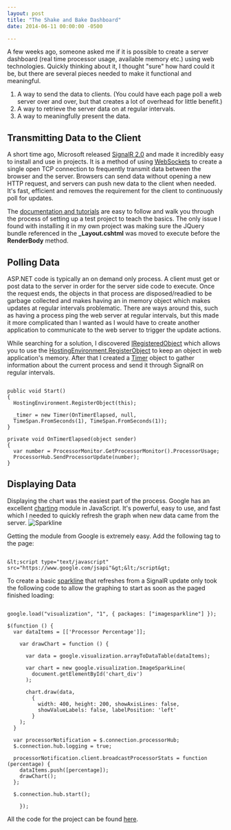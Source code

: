 ```yaml
---
layout: post
title: "The Shake and Bake Dashboard"
date: 2014-06-11 00:00:00 -0500

---
```



A few weeks ago, someone asked me if it is possible to create a server dashboard (real time processor usage, available memory etc.) using web technologies.  Quickly thinking about it, I thought "sure" how hard could it be, but there are several pieces needed to make it functional and meaningful.  

<ol>
        <li>A way to send the data to clients.  (You could have each page poll a web server over and over, but that creates a lot of overhead for little benefit.)</li>
<li>A way to retrieve the server data on at regular intervals.</li>
        <li>A way to meaningfully present the data.</li>
</ol>

<h2>Transmitting Data to the Client</h2>
A short time ago, Microsoft released <a href="http://signalr.net/" title="Signal R" target="_blank">SignalR 2.0</a> and made it incredibly easy to install and use in projects.  It is a method of using <a href="http://en.wikipedia.org/wiki/WebSocket" title="WebSockets" target="_blank">WebSockets</a> to create a single open TCP connection to frequently transmit data between the browser and the server.  Browsers can send data without opening a new HTTP request, and servers can push new data to the client when needed. It's fast, efficient and removes the requirement for the client to continuously poll for updates. 

The <a href="http://www.asp.net/signalr" title="Documentation and Tutorials" target="_blank">documentation and tutorials</a> are easy to follow and walk you through the process of setting up a test project to teach the basics.  The only issue I found with installing it in my own project was making sure the JQuery bundle referenced in the <strong>_Layout.cshtml</strong> was moved to execute before the <strong>RenderBody</strong> method.  

<h2>Polling Data</h2>
ASP.NET code is typically an on demand only process.  A client must get or post data to the server in order for the server side code to execute.  Once the request ends, the objects in that process are disposed/readied to be garbage collected and makes having an in memory object which makes updates at regular intervals problematic.  There are ways around this, such as having a process ping the web server at regular intervals, but this made it more complicated than I wanted as I would have to create another application to communicate to the web server to trigger the update actions.  

While searching for a solution, I discovered <a href="http://msdn.microsoft.com/en-us/library/system.web.hosting.iregisteredobject.aspx" title="IRegisteredObject" target="_blank">IRegisteredObject</a> which allows you to use the <a href="http://msdn.microsoft.com/en-us/library/system.web.hosting.hostingenvironment.registerobject.aspx" title="Register Object" target="_blank">HostingEnvironment.RegisterObject</a> to keep an object in web application's memory. After that I created a <a href="http://msdn.microsoft.com/en-us/library/system.threading.timer(v=vs.110).aspx" title="Timer" target="_blank">Timer</a> object to gather information about the current process and send it through SignalR on regular intervals. 

```

public void Start()
{
  HostingEnvironment.RegisterObject(this);

  _timer = new Timer(OnTimerElapsed, null,
  TimeSpan.FromSeconds(1), TimeSpan.FromSeconds(1));
}

private void OnTimerElapsed(object sender)
{
  var number = ProcessorMonitor.GetProcessorMonitor().ProcessorUsage;
  ProcessorHub.SendProcessorUpdate(number);
}

```


<h2>Displaying Data</h2>
Displaying the chart was the easiest part of the process.  Google has an excellent <a href="https://developers.google.com/chart/" title="Google Charts" target="_blank">charting</a> module in JavaScript.  It's powerful, easy to use, and fast which I needed to quickly refresh the graph when new data came from the server. 

<img src="https://raw.githubusercontent.com/kemiller2002/StructuredSight/master/RealTimeDashboard/ProcessorSparkline.jpg" alt="Sparkline" />

Getting the module from Google is extremely easy.  Add the following tag to the page: 

```

&lt;script type="text/javascript" src="https://www.google.com/jsapi"&gt;&lt;/script&gt;

```


To create a basic <a href="http://en.wikipedia.org/wiki/Sparkline" title="Sparkline" target="_blank">sparkline</a> that refreshes from a SignalR update only took the following code to allow the graphing to start as soon as the paged finished loading: 

```

google.load("visualization", "1", { packages: ["imagesparkline"] });

$(function () {
  var dataItems = [['Processor Percentage']];
  
    var drawChart = function () {
  
      var data = google.visualization.arrayToDataTable(dataItems);

      var chart = new google.visualization.ImageSparkLine(
        document.getElementById('chart_div')
      );
  
      chart.draw(data, 
        { 
          width: 400, height: 200, showAxisLines: false, 
          showValueLabels: false, labelPosition: 'left' 
        }
    );
  }

  var processorNotification = $.connection.processorHub;
  $.connection.hub.logging = true;
  
  processorNotification.client.broadcastProcessorStats = function (percentage) {
    dataItems.push([percentage]);
    drawChart();
  };

  $.connection.hub.start();

    });

```


All the code for the project can be found <a href="https://github.com/kemiller2002/StructuredSight/tree/master/RealTimeDashboard/Dashboard" target="_blank">here</a>.